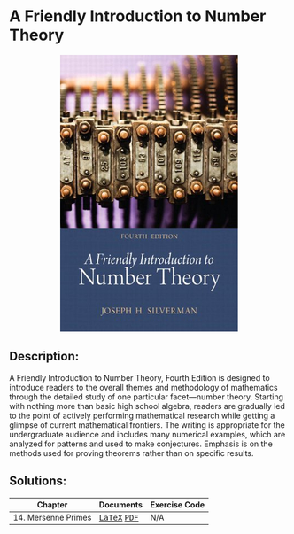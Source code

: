 # A Friendly Introduction to Number Theory
<p align="center">
<img width="321" height="500" src="bookcover.jpg">
</p>

## Description:
A Friendly Introduction to Number Theory, Fourth Edition is designed to introduce readers to the overall themes and methodology of mathematics through the detailed study of one particular facet—number theory. Starting with nothing more than basic high school algebra, readers are gradually led to the point of actively performing mathematical research while getting a glimpse of current mathematical frontiers. The writing is appropriate for the undergraduate audience and includes many numerical examples, which are analyzed for patterns and used to make conjectures. Emphasis is on the methods used for proving theorems rather than on specific results.

## Solutions:
| Chapter | Documents | Exercise Code |
| ------- | --------- | ------------- |
| 14. Mersenne Primes | <kbd>[LaTeX](https://github.com/hunterjmatthews/A-Friendly-Introduction-to-Number-Theory/blob/main/Chapters/Chapter%2014/Chapter%2014.tex)</kbd> <kbd>[PDF](https://github.com/hunterjmatthews/A-Friendly-Introduction-to-Number-Theory/blob/main/Chapters/Chapter%2014/Chapter%2014.pdf)</kbd> | N/A |
